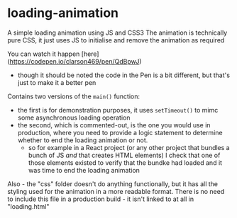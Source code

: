 # loading-animation
A simple loading animation using JS and CSS3
The animation is technically pure CSS, it just uses JS to initialise and remove the animation as required
  
You can watch it happen [here] (https://codepen.io/clarson469/pen/QdBpwJ)
 - though it should be noted the code in the Pen is a bit different, but that's just to make it a better pen
  
Contains two versions of the `main()` function:
 - the first is for demonstration purposes, it uses `setTimeout()` to mimc some asynchronous loading operation
 - the second, which is commented-out, is the one you would use in production, where you need to provide a logic statement to determine whether to end the loading animation or not.
   - so for example in a React project (or any other project that bundles a bunch of JS _and_ that creates HTML elements) I check that one of those elements existed to verify that the bundke had loaded and it was time to end the loading animation
  
Also - the "css" folder doesn't do anything functionally, but it has all the styling used for the animation in a more readable format. There is no need to include this file in a production build - it isn't linked to at all in "loading.html"
